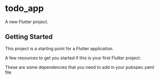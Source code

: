 # todo_app

A new Flutter project.

## Getting Started

This project is a starting point for a Flutter application.

A few resources to get you started if this is your first Flutter project:

These are some dependencies that you need to add in your pubspec.yaml file

```